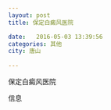 ```yaml
--- 
layout: post 
title: 保定白癜风医院

date:   2016-05-03 13:39:56 
categories: 其他  
city: 唐山
  
--- 
```

   
保定白癜风医院

信息

